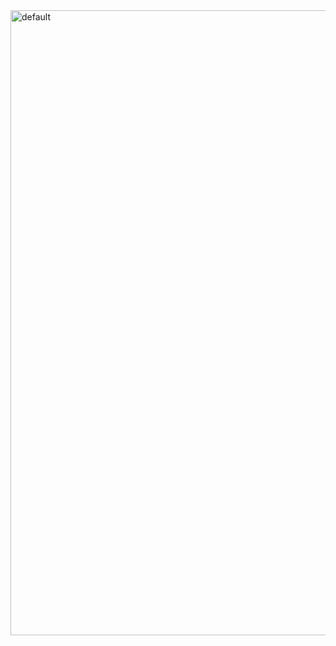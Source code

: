 <img width="1000" alt="default" src="https://user-images.githubusercontent.com/29402714/43265292-4ccf6a58-9123-11e8-9b54-da8cf97e8c20.png">

```java

```
